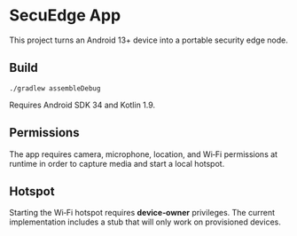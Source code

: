 # SecuEdge App

This project turns an Android 13+ device into a portable security edge node.

## Build

```
./gradlew assembleDebug
```

Requires Android SDK 34 and Kotlin 1.9.

## Permissions

The app requires camera, microphone, location, and Wi‑Fi permissions at runtime in order to capture media and start a local hotspot.

## Hotspot

Starting the Wi‑Fi hotspot requires **device‑owner** privileges. The current implementation includes a stub that will only work on provisioned devices.
